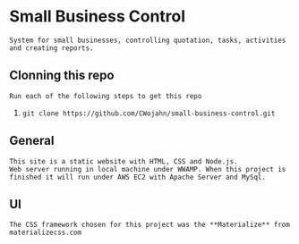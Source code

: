 # Small Business Control
	
	System for small businesses, controlling quotation, tasks, activities and creating reports.

## Clonning this repo

	Run each of the following steps to get this repo
1. `git clone https://github.com/CWojahn/small-business-control.git`


## General

	This site is a static website with HTML, CSS and Node.js.
	Web server running in local machine under WWAMP. When this project is finished it will run under AWS EC2 with Apache Server and MySql.

## UI

	The CSS framework chosen for this project was the **Materialize** from materializecss.com